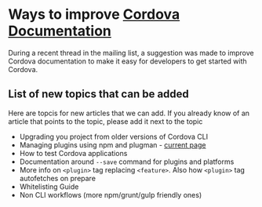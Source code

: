 # Ways to improve [Cordova Documentation](http://cordova.apache.org/docs/en/edge/index.html)

During a recent thread in the mailing list, a suggestion was made to improve Cordova documentation to make it easy for developers to get started with Cordova.

## List of new topics that can be added

Here are topcis for new articles that we can add. If you already know of an article that points to the topic, please add it next to the topic

- Upgrading you project from older versions of Cordova CLI
- Managing plugins using npm and plugman - [current page](http://cordova.apache.org/docs/en/edge/plugin_ref_plugman.md.html#Using%20Plugman%20to%20Manage%20Plugins)
- How to test Cordova applications
- Documentation around `--save` command for plugins and platforms
- More info on `<plugin>` tag replacing `<feature>`. Also how `<plugin>` tag autofetches on prepare
- Whitelisting Guide
- Non CLI workflows (more npm/grunt/gulp friendly ones)
